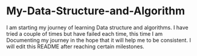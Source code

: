 # My-Data-Structure-and-Algorithm

I am starting my journey of learning Data structure and algorithms. I have tried a couple of times but have failed each time, this time I am Documenting my journey in the hope that it will help me to be consistent. 
I will edit this README after reaching certain milestones.

